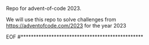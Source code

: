 Repo for advent-of-code 2023.

We will use this repo to solve challenges from https://adventofcode.com/2023 for the year 2023


EOF
#************************************************
